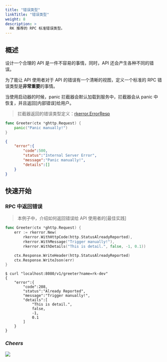 ```yaml
---
title: "错误类型"
linkTitle: "错误类型"
weight: 8
description: >
  RK 推荐的 RPC 标准错误类型。
---
```


## 概述
设计一个合理的 API 是一件不容易的事情，同时，API 还会产生各种不同的错误。

为了能让 API 使用者对于 API 的错误有一个清晰的视图，定义一个标准的 RPC 错误类型是**非常重要**的事情。

当使用启动器的时候，panic 拦截器会默认加载到服务中，拦截器会从 panic 中恢复，并且返回[内部错误]给用户。

> 拦截器返回的错误类型定义：[rkerror.ErrorResp](https://github.com/rookie-ninja/rk-common/blob/master/error/error.go)

```go
func Greeter(ctx *ghttp.Request) {
	panic("Panic manually!")
}
```

```json
{
    "error":{
        "code":500,
        "status":"Internal Server Error",
        "message":"Panic manually!",
        "details":[]
    }
}
```

## 快速开始
### RPC 中返回错误
> 本例子中，介绍如何返回错误给 API 使用者的[最佳实践] 

```go
func Greeter(ctx *ghttp.Request) {
	err := rkerror.New(
		rkerror.WithHttpCode(http.StatusAlreadyReported),
		rkerror.WithMessage("Trigger manually!"),
		rkerror.WithDetails("This is detail.", false, -1, 0.1))

	ctx.Response.WriteHeader(http.StatusAlreadyReported)
	ctx.Response.WriteJson(err)
}
```

```shell script
$ curl "localhost:8080/v1/greeter?name=rk-dev"
{
    "error":{
        "code":208,
        "status":"Already Reported",
        "message":"Trigger manually!",
        "details":[
            "This is detail.",
            false,
            -1,
            0.1
        ]
    }
}
```

### _**Cheers**_
![](/bootstrapper/user-guide/cheers.png)
